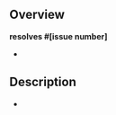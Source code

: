 ## Overview

<!-- Please insert what the number of the issue you are addressing. (If an issue doesn't exist for this PR to address, please open one at https://github.com/desktop/desktop/issues/new/choose before opening this PR.) -->
**resolves #[issue number]**

-

## Description

-
